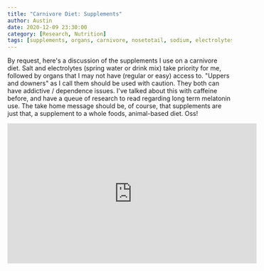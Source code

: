```yaml
---
title: "Carnivore Diet: Supplements"
author: Austin
date: 2020-12-09 23:30:00
category: [Research, Nutrition]
tags: [supplements, organs, carnivore, nosetotail, sodium, electrolytes, sleep]
---
```


By request, here's a discussion of the supplements I use on a carnivore diet.  Salt and electrolytes (spring water or drink mix) take priority for me, followed by organs that I may not have (regular or easy) access to.  "Uppers and downers" as I call them should be used with caution.  They both can have addictive / dependence issues.  I've talked about this with caffeine before, and have a queue of research to read regarding long term melatonin use.  The take home message should be, of course, that supplements are just that, a supplement to a whole foods, animal-based diet.  Oss!

<iframe width="560" height="315" src="https://www.youtube.com/embed/cXHSS53-mdc" frameborder="0" allow="accelerometer; autoplay; clipboard-write; encrypted-media; gyroscope; picture-in-picture" allowfullscreen></iframe>
